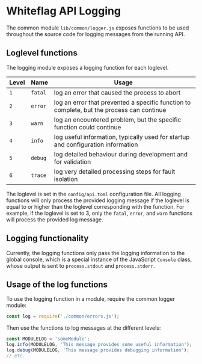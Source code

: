 # Whiteflag API Logging

The common module `lib/common/logger.js` exposes functions to be used
throughout the source code for logging messages from the running API.

## Loglevel functions

The logging module exposes a logging function for each loglevel.

| Level | Name    | Usage                                                                                     |
|-------|---------|-------------------------------------------------------------------------------------------|
| `1`   | `fatal` | log an error that caused the process to abort                                             |
| `2`   | `error` | log an error that prevented a specific function to complete, but the process can continue |
| `3`   | `warn`  | log an encountered problem, but the specific function could continue                      |
| `4`   | `info`  | log useful information, typically used for startup and configuration information          |
| `5`   | `debug` | log detailed behaviour during development and for validation                              |
| `6`   | `trace` | log very detailed processing steps for fault isolation                                    |

The loglevel is set in the `config/api.toml` configuration file. All logging
functions will only process the provided logging message if the loglevel is
equal to or higher than the loglevel corresponding with the function.
For example, if the loglevel is set to 3, only the `fatal`, `error`, and `warn`
functions will process the provided log message.

## Logging functionality

Currently, the logging functions only pass the logging information to the
global console, which is a special instance of the JavaScript `Console` class,
whose output is sent to `process.stdout` and `process.stderr`.

## Usage of the log functions

To use the logging function in a module, require the common logger module:

```javascript
const log = require('./common/errors.js');
```

Then use the functions to log messages at the different levels:

```javascript
const MODULELOG = 'someModule';
log.info(MODULELOG, 'This message provides some useful information');
log.debug(MODULELOG, 'This message provides debugging information');
// etc.
```
